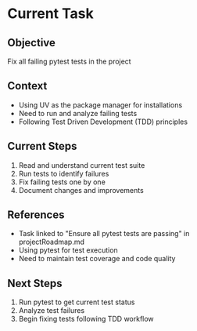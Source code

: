 # Current Task

## Objective
Fix all failing pytest tests in the project

## Context
- Using UV as the package manager for installations
- Need to run and analyze failing tests
- Following Test Driven Development (TDD) principles

## Current Steps
1. Read and understand current test suite
2. Run tests to identify failures
3. Fix failing tests one by one
4. Document changes and improvements

## References
- Task linked to "Ensure all pytest tests are passing" in projectRoadmap.md
- Using pytest for test execution
- Need to maintain test coverage and code quality

## Next Steps
1. Run pytest to get current test status
2. Analyze test failures
3. Begin fixing tests following TDD workflow